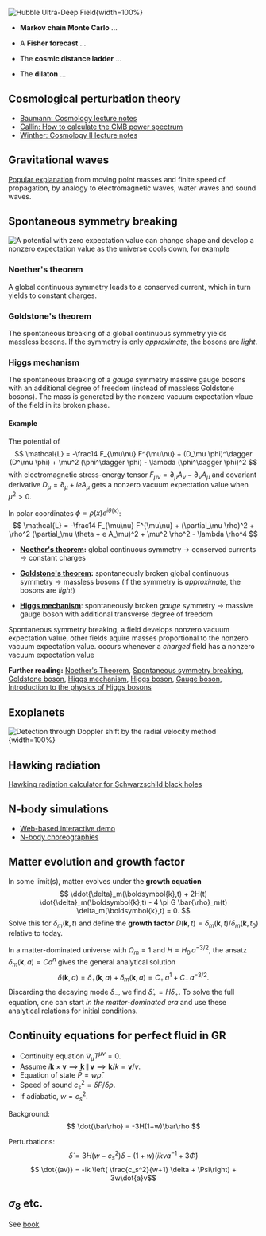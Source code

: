 ![[Hubble Ultra-Deep Field](https://en.wikipedia.org/wiki/File:Hubble_ultra_deep_field_high_rez_edit1.jpg)](https://upload.wikimedia.org/wikipedia/commons/thumb/0/0d/Hubble_ultra_deep_field_high_rez_edit1.jpg/1024px-Hubble_ultra_deep_field_high_rez_edit1.jpg){width=100%}

* **Markov chain Monte Carlo**  ...

* A **Fisher forecast** ...

* The **cosmic distance ladder** ...

* The **dilaton**  ...

## Cosmological perturbation theory

* [Baumann: Cosmology lecture notes](http://physics.bu.edu/~schmaltz/PY555/baumann_notes.pdf)
* [Callin: How to calculate the CMB power spectrum](https://arxiv.org/pdf/astro-ph/0606683.pdf)
* [Winther: Cosmology II lecture notes](https://cmb.wintherscoming.no/index.php)

## Gravitational waves

[Popular explanation](https://www.youtube.com/watch?v=YHS9g72npqA) from moving point masses and finite speed of propagation, by analogy to electromagnetic waves, water waves and sound waves.

## Spontaneous symmetry breaking

![A potential with zero expectation value can change shape and develop a nonzero expectation value as the universe cools down, for example](https://upload.wikimedia.org/wikipedia/commons/a/a5/Spontaneous_symmetry_breaking_%28explanatory_diagram%29.png)

### Noether's theorem

A global continuous symmetry leads to a conserved current, which in turn yields to constant charges.

### Goldstone's theorem

The spontaneous breaking of a global continuous symmetry yields massless bosons.
If the symmetry is only *approximate*, the bosons are *light*.

### Higgs mechanism

The spontaneous breaking of a *gauge* symmetry massive gauge bosons with an additional degree of freedom (instead of massless Goldstone bosons).
The mass is generated by the nonzero vacuum expectation vlaue of the field in its broken phase.

#### Example

The potential of
$$ \mathcal{L} = -\frac14 F_{\mu\nu} F^{\mu\nu} + (D_\mu \phi)^\dagger (D^\mu \phi) + \mu^2 (\phi^\dagger \phi) - \lambda (\phi^\dagger \phi)^2 $$
with electromagnetic stress-energy tensor $F_{\mu\nu} = \partial_\mu A_\nu - \partial_\nu A_\mu$
and covariant derivative $D_\mu = \partial_\mu + i e A_\mu$
gets a nonzero vacuum expectation value when $\mu^2 > 0$.

In polar coordinates $\phi = \rho(x) e^{i \theta(x)}$:
$$ \mathcal{L} = -\frac14 F_{\mu\nu} F^{\mu\nu} + (\partial_\mu \rho)^2 + \rho^2 (\partial_\mu \theta + e A_\mu)^2 + \mu^2 \rho^2 - \lambda \rho^4 $$


* **[Noether's theorem](https://en.wikipedia.org/wiki/Noether%27s_theorem):**
global continuous symmetry → conserved currents → constant charges

* **[Goldstone's theorem](https://en.wikipedia.org/wiki/Goldstone_boson):**
spontaneously broken global continuous symmetry → massless bosons
(if the symmetry is *approximate*, the bosons are *light*)

* **[Higgs mechanism](https://en.wikipedia.org/wiki/Higgs_mechanism)**:
spontaneously broken *gauge* symmetry → massive gauge boson with additional transverse degree of freedom

Spontaneous symmetry breaking,
a field develops nonzero vacuum expectation value,
other fields aquire masses proportional to the nonzero vacuum expectation value.
occurs whenever a *charged* field has a nonzero vacuum expectation value

**Further reading:**
[Noether's Theorem](https://en.wikipedia.org/wiki/Noether%27s_theorem),
[Spontaneous symmetry breaking](https://en.wikipedia.org/wiki/Spontaneous_symmetry_breaking),
[Goldstone boson](https://en.wikipedia.org/wiki/Goldstone_boson),
[Higgs mechanism](https://en.wikipedia.org/wiki/Higgs_mechanism),
[Higgs boson](https://en.wikipedia.org/wiki/Higgs_boson),
[Gauge boson](https://en.wikipedia.org/wiki/Gauge_boson),
[Introduction to the physics of Higgs bosons](https://indico.ictp.it/event/a02034/contribution/1/material/0/0.pdf)

## Exoplanets

![Detection through Doppler shift by the radial velocity method](https://upload.wikimedia.org/wikipedia/commons/c/c8/Exoplanet_radial_velocity_doppler_spectroscopy_dark.gif){width=100%}

## Hawking radiation

[Hawking radiation calculator for Schwarzschild black holes](https://www.vttoth.com/CMS/physics-notes/311-hawking-radiation-calculator)

## N-body simulations

* [Web-based interactive demo](https://florian.mounier.dev/annealation/)
* [N-body choreographies](https://dangries.com/rectangleworld/demos/nBody/)

## Matter evolution and growth factor

In some limit(s), matter evolves under the **growth equation**
$$ \ddot{\delta}_m(\boldsymbol{k},t) + 2H(t) \dot{\delta}_m(\boldsymbol{k},t) - 4 \pi G \bar{\rho}_m(t) \delta_m(\boldsymbol{k},t) = 0. $$
Solve this for $\delta_m(\boldsymbol{k},t)$ and define the **growth factor** $D(\boldsymbol{k},t)=\delta_m(\boldsymbol{k},t)/\delta_m(\boldsymbol{k},t_0)$ relative to today.

In a matter-dominated universe with $\Omega_m = 1$ and $H = H_0 \, a^{-3/2}$,
the ansatz $\delta_m(\boldsymbol{k},a) = C a^n$ gives the general analytical solution
$$ \delta(\boldsymbol{k},a) = \delta_+(\boldsymbol{k},a) + \delta_m(\boldsymbol{k},a) = C_+ \, a^1 + C_- \, a^{-3/2} .$$
Discarding the decaying mode $\delta_-$,
we find $\dot{\delta}_+ = H \delta_+$.
To solve the full equation,
one can start *in the matter-dominated era* and use these analytical relations for initial conditions.

## Continuity equations for perfect fluid in GR

* Continuity equation $\nabla_\mu T^{\mu\nu} = 0$.
* Assume $i \boldsymbol{k} \times \boldsymbol{v} \implies \boldsymbol{k} \,\|\, \boldsymbol{v} \implies \boldsymbol{k}/k = \boldsymbol{v}/v$.
* Equation of state $\bar{P} = w \bar\rho$.
* Speed of sound $c_s^2 = \delta P / \delta \rho$.
* If adiabatic, $w = c_s^2$.

Background:
$$ \dot{\bar\rho} = -3H(1+w)\bar\rho $$

Perturbations:
$$ \dot{\delta} = 3H(w-c_s^2)\delta - (1+w) (ikva^{-1} + 3\dot\Phi)$$
$$ \dot{(av)} = -ik \left( \frac{c_s^2}{w+1} \delta + \Psi\right) + 3w\dot{a}v$$

## $\sigma_8$ etc.

See [book](https://www.cambridge.org/core/books/dark-energy/correlation-function-and-power-spectrum/84EA42B6BB2D24D2D35BAAA881285CE3)
